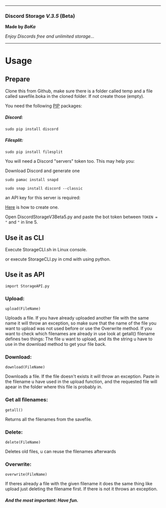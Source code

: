 _______________________________________________

### **Discord Storage** _V.3.5_ (Beta)

**Made by *BoKa***

*Enjoy Discords free and unlimited storage...*

_______________________________________________	


# Usage

## Prepare

Clone this from Github,
make sure there is a folder called temp and a file called savefile.boka in the cloned folder.
If not create those (empty).

You need the following [PIP](https://pypi.org/project/pip/) packages:

##### Discord:

	sudo pip install discord

##### Filesplit:

	sudo pip install filesplit

You will need a Discord "servers" token too. This may help you:

Download Discord and generate one

	sudo pamac install snapd

	sudo snap install discord --classic

an API key for this server is required:

[Here](https://www.youtube.com/watch?v=gT_1c9YFffk) is how to create one.

Open DiscordStorageV3Beta5.py and paste the bot token between `TOKEN = "` and `"` in line 5.



## Use it as CLI 

Execute StorageCLI.sh in Linux console.

or execute StorageCLI.py in cmd with using python.



## Use it as API

	import StorageAPI.py

### Upload: 

	upload(FileName)

 Uploads a file. If you have already uploaded another file with the same name it will throw an exception,
 so make sure that the name of the file you want to upload was not used before or use the Overwrite method. 
 If you want to check which filenames are already in use look at getall() filename defines two things:
 The file u want to upload, and its the string u have to use in the download method to get your file back.

### Download:

	download(FileName)

 Downloads a file. If the file doesn't exists it will throw an exception. Paste in the filename u have used in the upload function,
 and the requested file will apear in the folder where this file is probably in.

### Get all filenames:

	getall()

 Returns all the filenames from the savefile. 

### Delete:

	delete(FileName)

 Deletes old files, u can reuse the filenames afterwards

### Overwrite:

	overwrite(FileName)

 If theres already a file with the given filename it does the same thing like upload just deleting the filename first.
 If there is not it throws an exception.


##### And the most important: Have fun.





